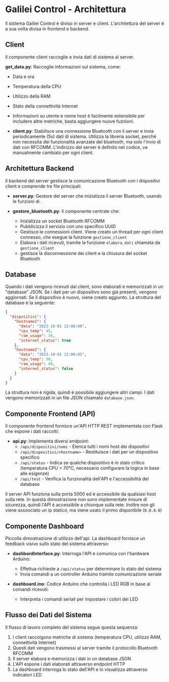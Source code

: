 # Galilei Control - Architettura 

Il sistema Galilei Control è diviso in server e client. L'architettura del server è a sua volta divisa in frontend e backend.


## Client

Il componente client raccoglie e invia dati di sistema al server.

 **get_data.py**: Raccoglie informazioni sul sistema, come:
  - Data e ora
  - Temperatura della CPU
  - Utilizzo della RAM
  - Stato della connettività Internet
  - Informazioni su utente e nome host 
 é facilmente estensibile per includere altre metriche, basta aggiungere nuove fuznioni.



- **client.py**: Stabilisce una connessione Bluetooth con il server e invia periodicamente (5s) dati di sistema. Utilizza la libreria socket, perchè non necessita dei funzionalità avanzate del bluetooth, ma solo l'invio di dati con RFCOMM. L'indirizzo del server è definito nel codice, va manualmente cambiato per ogni client. 


## Architettura Backend

Il backend del server gestisce la comunicazione Bluetooth con i dispositivi client e comprende tre file principali:

- **server.py**: Gestore del server che inizializza il server Bluetooth, usando le funzioni di . 

- **gestore_bluetooth.py**: Il componente centrale che:
  - Inizializza un socket Bluetooth RFCOMM
  - Pubblicizza il servizio con uno specifico UUID
  - Gestisce le connessioni client. Viene creato un thread per ogni client connesso, che esegue la funzione `gestione_client`
  - Elabora i dati ricevuti, tramite la funzione `elabora_dati` chiamata da `gestione_client`
  - gestisce la disconnessione dei client e la chiusura del socket Bluetooth


## Database 

Quando i dati vengono ricevuti dai client, sono elaborati e memorizzati in un "database" JSON. Se i dati per un dispositivo sono già presenti, vengono aggiornati. Se il dispositivo è nuovo, viene creato aggiunto. La struttura del database è la seguente:

```json
{
  "dispositivi": {
    "hostname1": {
      "data": "2023-10-01 12:00:00",
      "cpu_temp": 45,
      "ram_usage": 30,
      "internet_status": true
    },
    "hostname2": {
      "data": "2023-10-01 12:00:05",
      "cpu_temp": 50,
      "ram_usage": 40,
      "internet_status": false
    }
  }
}
```

La struttura non è rigida, quindi è possibile aggiungere altri campi. I dati vengono memorizzati in un file JSON chiamato `database.json`.


## Componente Frontend (API)

Il componente frontend fornisce un'API HTTP REST implementata con Flask che espone i dati raccolti:

- **api.py**: Implementa diversi endpoint:
  - `/api/dispositivi/nomi` - Elenca tutti i nomi host dei dispositivi
  - `/api/dispositivi/<hostname>` - Restituisce i dati per un dispositivo specifico
  - `/api/status` - Indica se qualche dispositivo è in stato critico (temperatura CPU > 70°C, necessario configurare la logica in base alle esigenze)
  - `/api/test` - Verifica la funzionalità dell'API e l'accessibilità del database

Il server API funziona sulla porta 5000 ed è accessibile da qualsiasi host sulla rete.
In questa dimostrazione non sono implementate misure di sicurezza, quindi l'API è accessibile a chiunque sulla rete.
Inoltre non gli viene assoociato un ip statico, ma viene usato il primo disponibile (`0.0.0.0`)

## Componente Dashboard

Piccolla dimostrazione di utilizzo dell'api.
La dashboard fornisce un feedback visivo sullo stato del sistema attraverso:

- **dashbordInterface.py**: Interroga l'API e comunica con l'hardware Arduino:
  - Effettua richieste a `/api/status` per determinare lo stato del sistema
  - Invia comandi a un controller Arduino tramite comunicazione seriale 

- **dashboard.ino**: Codice Arduino che controlla i LED RGB in base ai comandi ricevuti:
  - Interpreta i comandi seriali per impostare i colori dei LED


## Flusso dei Dati del Sistema

Il flusso di lavoro completo del sistema segue questa sequenza:

1. I client raccolgono metriche di sistema (temperatura CPU, utilizzo RAM, connettività Internet)
2. Questi dati vengono trasmessi al server tramite il protocollo Bluetooth RFCOMM
3. Il server elabora e memorizza i dati in un database JSON
4. L'API espone i dati elaborati attraverso endpoint HTTP
5. La dashboard interroga lo stato dell'API e lo visualizza attraverso indicatori LED